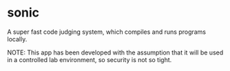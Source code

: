 # sonic
A super fast code judging system, which compiles and runs programs locally.

NOTE: This app has been developed with the assumption that it will be used in a controlled lab environment, so security is not so tight.
